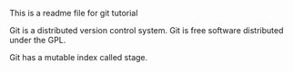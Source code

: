 This is a readme file for git tutorial

Git is a distributed version control system.
Git is free software distributed under the GPL.

Git has a mutable index called stage.